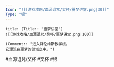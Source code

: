 ```yaml
---
Icon: "![[游戏攻略/血源诅咒/奖杯/噩梦讲堂.png|30]]"
Type: "银"
---
```

```ad-common-silver-trophy
title: (Title:: "噩梦讲堂")
![[游戏攻略/血源诅咒/奖杯/噩梦讲堂.png|100]]

(Comment:: "进入拜伦维斯教学楼，
它漂流在噩梦的领域之中。")
```

#血源诅咒/奖杯 #奖杯 #银

